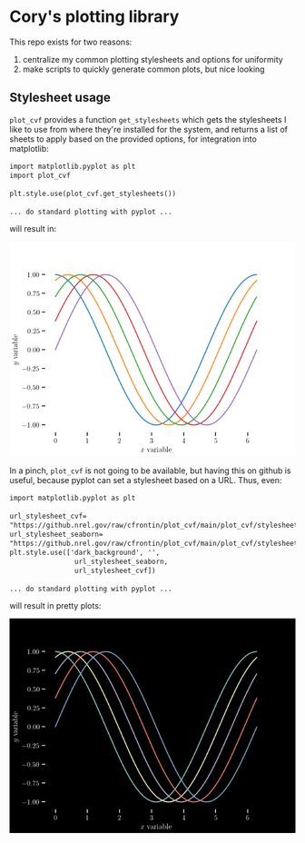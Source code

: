 
# Cory's plotting library

This repo exists for two reasons:
  1. centralize my common plotting stylesheets and options for uniformity
  2. make scripts to quickly generate common plots, but nice looking

## Stylesheet usage

`plot_cvf` provides a function `get_stylesheets` which gets the stylesheets I
like to use from where they're installed for the system, and returns a list of
sheets to apply based on the provided options, for integration into matplotlib:

```
import matplotlib.pyplot as plt
import plot_cvf

plt.style.use(plot_cvf.get_stylesheets())

... do standard plotting with pyplot ...

```

will result in:

![dressed up pyplot sinusoid](assets/plot_stylesheet.png)

In a pinch, `plot_cvf` is not going to be available, but having this on github
is useful, because pyplot can set a stylesheet based on a URL. Thus, even:
```
import matplotlib.pyplot as plt

url_stylesheet_cvf= "https://github.nrel.gov/raw/cfrontin/plot_cvf/main/plot_cvf/stylesheet_cvf.mplstyle"
url_stylesheet_seaborn= "https://github.nrel.gov/raw/cfrontin/plot_cvf/main/plot_cvf/stylesheet_seaborn.mplstyle"
plt.style.use(['dark_background', '',
                url_stylesheet_seaborn,
                url_stylesheet_cvf])

... do standard plotting with pyplot ...

```
will result in pretty plots:

![dressed up pyplot sinusoid (dark)](assets/plot_stylesheet_dark.png)
